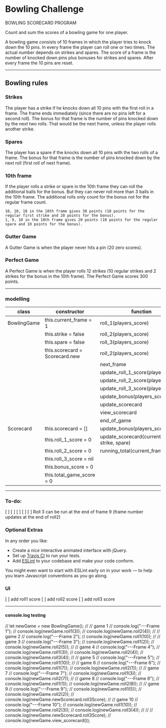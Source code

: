 
Bowling Challenge
=================

BOWLING SCORECARD PROGRAM


Count and sum the scores of a bowling game for one player.

A bowling game consists of 10 frames in which the player tries to knock down the 10 pins.
In every frame the player can roll one or two times. The actual number depends on strikes and spares. The score of a frame is the number of knocked down pins plus bonuses for strikes and spares. After every frame the 10 pins are reset.

---
## Bowling rules

### Strikes

The player has a strike if he knocks down all 10 pins with the first roll in a frame. The frame ends immediately (since there are no pins left for a second roll). The bonus for that frame is the number of pins knocked down by the next two rolls. That would be the next frame, unless the player rolls another strike.

### Spares

The player has a spare if the knocks down all 10 pins with the two rolls of a frame. The bonus for that frame is the number of pins knocked down by the next roll (first roll of next frame).

### 10th frame

If the player rolls a strike or spare in the 10th frame they can roll the additional balls for the bonus. But they can never roll more than 3 balls in the 10th frame. The additional rolls only count for the bonus not for the regular frame count.

    10, 10, 10 in the 10th frame gives 30 points (10 points for the regular first strike and 20 points for the bonus).
    1, 9, 10 in the 10th frame gives 20 points (10 points for the regular spare and 10 points for the bonus).

### Gutter Game

A Gutter Game is when the player never hits a pin (20 zero scores).

### Perfect Game

A Perfect Game is when the player rolls 12 strikes (10 regular strikes and 2 strikes for the bonus in the 10th frame). The Perfect Game scores 300 points.

---

### modelling

|     class      |   constructor                      |   function                                     |
|----------------|------------------------------------|------------------------------------------------|
|  BowlingGame   |  this.current_frame = 1            | roll_1(players_score)                          |
|                |  this.strike = false               | roll_2(players_score)                          |
|                |  this.spare = false                | roll_3(players_score)                          |
|                |  this.scorecard = Scorecard.new    | roll_2(players_score)                          |
|                |                                    | next_frame                                     |
|                |                                    | update_roll_1_score(players_score)             |
|                |                                    | update_roll_2_score(players_score)             |
|                |                                    | update_roll_3_score(players_score)             |
|                |                                    | update_bonus(players_score)                    |
|                |                                    | update_scorecard                               |
|                |                                    | view_scorecard                                 |
|                |                                    | end_of_game                                    |
|  Scorecard     |   this.scorecard = []              | update_bonus(players_score)                    |
|                |   this.roll_1_score = 0            | update_scorecard(current_frame, strike, spare) |
|                |   this.roll_2_score = 0            | running_total(current_frame)                   |
|                |   this.roll_3_score = nil          |                                                |
|                |   this.bonus_score = 0             |                                                |
|                |   this.total_game_score = 0        |                                                |


----
### To-do:
[ ]
[ ]
[ ]
[ ]
[ ] Roll 3 can be run at the end of frame 9 (frame number updates at the end of roll2)



### Optional Extras

In any order you like:

* Create a nice interactive animated interface with jQuery.
* Set up [Travis CI](https://travis-ci.org) to run your tests.
* Add [ESLint](http://eslint.org/) to your codebase and make your code conform.

You might even want to start with ESLint early on in your work — to help you
learn Javascript conventions as you go along.

### UI
[ ] add roll1 score
[ ] add roll2 score
[ ] add roll3 score


---
#### console.log testing

// let newGame = new BowlingGame();
// // game 1
// console.log("---Frame 1");
// console.log(newGame.roll1(3));
// console.log(newGame.roll2(4));
// // game 2
// console.log("---Frame 2");
// console.log(newGame.roll1(10));
// // game 3
// console.log("---Frame 3");
// console.log(newGame.roll1(2));
// console.log(newGame.roll2(5));
// // game 4
// console.log("---Frame 4");
// console.log(newGame.roll1(3));
// console.log(newGame.roll2(4));
// console.log(newGame.roll3(4));
// // game 5
// console.log("---Frame 5");
// console.log(newGame.roll1(10));
// // game 6
// console.log("---Frame 6");
// console.log(newGame.roll1(7));
// console.log(newGame.roll2(1));
// // game 7
// console.log("---Frame 7");
// console.log(newGame.roll1(3));
// console.log(newGame.roll2(7));
// // game 8
// console.log("---Frame 8");
// console.log(newGame.roll1(1));
// console.log(newGame.roll2(8));
// // game 9
// console.log("---Frame 9");
// console.log(newGame.roll1(5));
// console.log(newGame.roll2(2));
// console.log(newGame.newScorecard.roll3Score);
// // game 10
// console.log("---Frame 10");
// console.log(newGame.roll1(10));
// console.log(newGame.roll2(3));
// console.log(newGame.roll3(4));
//
//
// console.log(newGame.newScorecard.roll3Score);
// console.log(newGame.view_scorecard());
